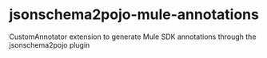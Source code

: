 # jsonschema2pojo-mule-annotations
CustomAnnotator extension to generate Mule SDK annotations through the jsonschema2pojo plugin
